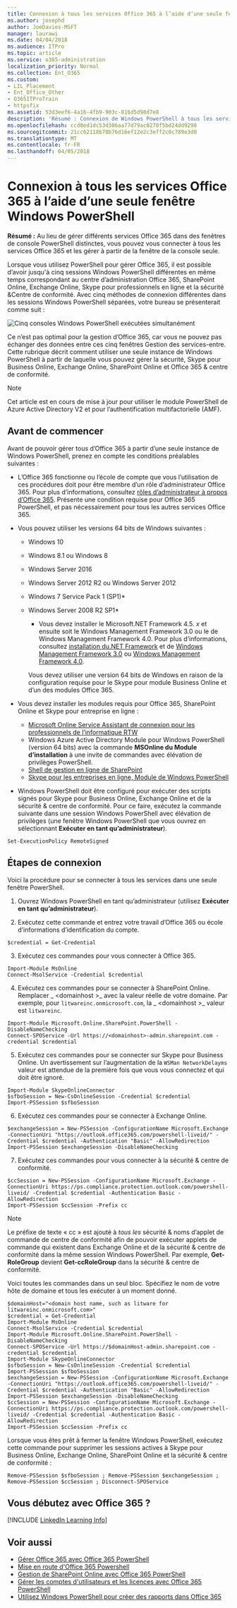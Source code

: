 ```yaml
---
title: Connexion à tous les services Office 365 à l’aide d’une seule fenêtre Windows PowerShell
ms.author: josephd
author: JoeDavies-MSFT
manager: laurawi
ms.date: 04/04/2018
ms.audience: ITPro
ms.topic: article
ms.service: o365-administration
localization_priority: Normal
ms.collection: Ent_O365
ms.custom:
- LIL_Placement
- Ent_Office_Other
- O365ITProTrain
- httpsfix
ms.assetid: 53d3eef6-4a16-4fb9-903c-816d5d98d7e8
description: 'Résumé : Connexion de Windows PowerShell à tous les services Office 365 dans une seule fenêtre de Windows PowerShell.'
ms.openlocfilehash: ccd8ed1dc53d306aa77d79ac0270f5bd24dd9298
ms.sourcegitcommit: 21cc62118b78b76d16ef12e2c3eff2c0c789e3d0
ms.translationtype: MT
ms.contentlocale: fr-FR
ms.lasthandoff: 04/05/2018
---
```

# <a name="connect-to-all-office-365-services-in-a-single-windows-powershell-window"></a>Connexion à tous les services Office 365 à l’aide d’une seule fenêtre Windows PowerShell

 **Résumé :** Au lieu de gérer différents services Office 365 dans des fenêtres de console PowerShell distinctes, vous pouvez vous connecter à tous les services Office 365 et les gérer à partir de la fenêtre de la console seule.
  
Lorsque vous utilisez PowerShell pour gérer Office 365, il est possible d’avoir jusqu'à cinq sessions Windows PowerShell différentes en même temps correspondant au centre d’administration Office 365, SharePoint Online, Exchange Online, Skype pour professionnels en ligne et la sécurité &amp;Centre de conformité. Avec cinq méthodes de connexion différentes dans les sessions Windows PowerShell séparées, votre bureau se présenterait comme suit :
  
![Cinq consoles Windows PowerShell exécutées simultanément](images/a1a852c2-89ea-4e8e-8d8b-dcdf596763d1.png)
  
Ce n’est pas optimal pour la gestion d’Office 365, car vous ne pouvez pas échanger des données entre ces cinq fenêtres Gestion des services-entre. Cette rubrique décrit comment utiliser une seule instance de Windows PowerShell à partir de laquelle vous pouvez gérer la sécurité, Skype pour Business Online, Exchange Online, SharePoint Online et Office 365 &amp; centre de conformité.

>[!Note]
>Cet article est en cours de mise à jour pour utiliser le module PowerShell de Azure Active Directory V2 et pour l’authentification multifactorielle (AMF).
>
  
## <a name="before-you-begin"></a>Avant de commencer
<a name="BeforeYouBegin"> </a>

Avant de pouvoir gérer tous d’Office 365 à partir d’une seule instance de Windows PowerShell, prenez en compte les conditions préalables suivantes :
  
- L’Office 365 fonctionne ou l’école de compte que vous l’utilisation de ces procédures doit pour être membre d’un rôle d’administrateur Office 365. Pour plus d’informations, consultez [rôles d’administrateur à propos d’Office 365](https://go.microsoft.com/fwlink/p/?LinkId=532367). Présente une condition requise pour Office 365 PowerShell, et pas nécessairement pour tous les autres services Office 365.
    
- Vous pouvez utiliser les versions 64 bits de Windows suivantes :
    
  - Windows 10
    
  - Windows 8.1 ou Windows 8
    
  - Windows Server 2016
    
  - Windows Server 2012 R2 ou Windows Server 2012
    
  - Windows 7 Service Pack 1 (SP1)*
    
  - Windows Server 2008 R2 SP1*
    
    * Vous devez installer le Microsoft.NET Framework 4.5. *x* et ensuite soit le Windows Management Framework 3.0 ou le de Windows Management Framework 4.0. Pour plus d’informations, consultez [installation du.NET Framework](https://go.microsoft.com/fwlink/p/?LinkId=257868) et de [Windows Management Framework 3.0](https://go.microsoft.com/fwlink/p/?LinkId=272757) ou [Windows Management Framework 4.0](https://go.microsoft.com/fwlink/p/?LinkId=391344).
    
    Vous devez utiliser une version 64 bits de Windows en raison de la configuration requise pour le Skype pour module Business Online et d’un des modules Office 365.
    
- Vous devez installer les modules requis pour Office 365, SharePoint Online et Skype pour entreprise en ligne :
    
   - [Microsoft Online Service Assistant de connexion pour les professionnels de l’informatique RTW](https://go.microsoft.com/fwlink/p/?LinkId=286152)
   - Windows Azure Active Directory Module pour Windows PowerShell (version 64 bits) avec la commande **MSOnline du Module d’installation** à une invite de commandes avec élévation de privilèges PowerShell.
   - [Shell de gestion en ligne de SharePoint](https://go.microsoft.com/fwlink/p/?LinkId=255251)
   - [Skype pour les entreprises en ligne, Module de Windows PowerShell](https://go.microsoft.com/fwlink/p/?LinkId=532439)
    
-  Windows PowerShell doit être configuré pour exécuter des scripts signés pour Skype pour Business Online, Exchange Online et de la sécurité &amp; centre de conformité. Pour ce faire, exécutez la commande suivante dans une session Windows PowerShell avec élévation de privilèges (une fenêtre Windows PowerShell que vous ouvrez en sélectionnant **Exécuter en tant qu’administrateur**).
    
  ```
  Set-ExecutionPolicy RemoteSigned
  ```

## <a name="connection-steps"></a>Étapes de connexion
<a name="BeforeYouBegin"> </a>

Voici la procédure pour se connecter à tous les services dans une seule fenêtre PowerShell.
  
1. Ouvrez Windows PowerShell en tant qu’administrateur (utilisez **Exécuter en tant qu’administrateur**).
    
2. Exécutez cette commande et entrez votre travail d’Office 365 ou école d’informations d’identification du compte.
    
  ```
  $credential = Get-Credential
  ```

3. Exécutez ces commandes pour vous connecter à Office 365.
    
  ```
  Import-Module MsOnline
  Connect-MsolService -Credential $credential
  ```

4. Exécutez ces commandes pour se connecter à SharePoint Online. Remplacer _ \<domainhost >_ avec la valeur réelle de votre domaine. Par exemple, pour `litwareinc.onmicrosoft.com`, la _ \<domainhost >_ valeur est `litwareinc`.
    
  ```
  Import-Module Microsoft.Online.SharePoint.PowerShell -DisableNameChecking
  Connect-SPOService -Url https://<domainhost>-admin.sharepoint.com -credential $credential
  ```

5. Exécutez ces commandes pour se connecter sur Skype pour Business Online. Un avertissement sur l’augmentation de la `WSMan NetworkDelayms` valeur est attendue de la première fois que vous vous connectez et qui doit être ignoré.
    
  ```
  Import-Module SkypeOnlineConnector
  $sfboSession = New-CsOnlineSession -Credential $credential
  Import-PSSession $sfboSession
  ```

6. Exécutez ces commandes pour se connecter à Exchange Online.
    
  ```
  $exchangeSession = New-PSSession -ConfigurationName Microsoft.Exchange -ConnectionUri "https://outlook.office365.com/powershell-liveid/" -Credential $credential -Authentication "Basic" -AllowRedirection
  Import-PSSession $exchangeSession -DisableNameChecking
  ```

7. Exécutez ces commandes pour vous connecter à la sécurité &amp; centre de conformité.
    
  ```
  $ccSession = New-PSSession -ConfigurationName Microsoft.Exchange -ConnectionUri https://ps.compliance.protection.outlook.com/powershell-liveid/ -Credential $credential -Authentication Basic -AllowRedirection
  Import-PSSession $ccSession -Prefix cc
  ```
> [!NOTE]
> Le préfixe de texte « cc » est ajouté à *tous les* sécurité &amp; noms d’applet de commande de centre de conformité afin de pouvoir exécuter applets de commande qui existent dans Exchange Online et de la sécurité &amp; centre de conformité dans la même session Windows PowerShell. Par exemple, **Get-RoleGroup** devient **Get-ccRoleGroup** dans la sécurité &amp; centre de conformité.
  
Voici toutes les commandes dans un seul bloc. Spécifiez le nom de votre hôte de domaine et tous les exécuter à un moment donné.
  
```
$domainHost="<domain host name, such as litware for litwareinc.onmicrosoft.com>"
$credential = Get-Credential
Import-Module MsOnline
Connect-MsolService -Credential $credential
Import-Module Microsoft.Online.SharePoint.PowerShell -DisableNameChecking
Connect-SPOService -Url https://$domainHost-admin.sharepoint.com -credential $credential
Import-Module SkypeOnlineConnector
$sfboSession = New-CsOnlineSession -Credential $credential
Import-PSSession $sfboSession
$exchangeSession = New-PSSession -ConfigurationName Microsoft.Exchange -ConnectionUri "https://outlook.office365.com/powershell-liveid/" -Credential $credential -Authentication "Basic" -AllowRedirection
Import-PSSession $exchangeSession -DisableNameChecking
$ccSession = New-PSSession -ConfigurationName Microsoft.Exchange -ConnectionUri https://ps.compliance.protection.outlook.com/powershell-liveid/ -Credential $credential -Authentication Basic -AllowRedirection
Import-PSSession $ccSession -Prefix cc
```
Lorsque vous êtes prêt à fermer la fenêtre Windows PowerShell, exécutez cette commande pour supprimer les sessions actives à Skype pour Business Online, Exchange Online, SharePoint Online et la sécurité &amp; centre de conformité :
  
```
Remove-PSSession $sfboSession ; Remove-PSSession $exchangeSession ; Remove-PSSession $ccSession ; Disconnect-SPOService
```

## <a name="new-to-office-365"></a>Vous débutez avec Office 365 ?
<a name="LongVersion"> </a>

[!INCLUDE [LinkedIn Learning Info](../common/office/linkedin-learning-info.md)]

## <a name="see-also"></a>Voir aussi

- [Gérer Office 365 avec Office 365 PowerShell](manage-office-365-with-office-365-powershell.md)
- [Mise en route d'Office 365 Powershell](getting-started-with-office-365-powershell.md)
- [Gestion de SharePoint Online avec Office 365 PowerShell](manage-sharepoint-online-with-office-365-powershell.md)
- [Gérer les comptes d'utilisateurs et les licences avec Office 365 PowerShell](manage-user-accounts-and-licenses-with-office-365-powershell.md)
- [Utilisez Windows PowerShell pour créer des rapports dans Office 365](use-windows-powershell-to-create-reports-in-office-365.md)
